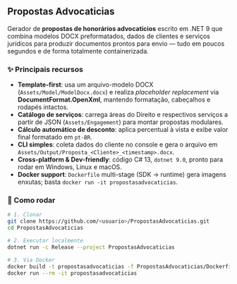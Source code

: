 ## Propostas Advocaticias

Gerador de **propostas de honorários advocatícios** escrito em .NET 9 que combina modelos DOCX preformatados, dados de clientes e serviços jurídicos para produzir documentos prontos para envio — tudo em poucos segundos e de forma totalmente containerizada.

### ✨ Principais recursos
- **Template-first**: usa um arquivo-modelo DOCX (`Assets/Model/ModelDocx.docx`) e realiza *placeholder replacement* via **DocumentFormat.OpenXml**, mantendo formatação, cabeçalhos e rodapés intactos.  
- **Catálogo de serviços**: carrega áreas do Direito e respectivos serviços a partir de JSON (`Assets/Engagement`) para montar propostas modulares.  
- **Cálculo automático de desconto**: aplica percentual à vista e exibe valor final formatado em `pt-BR`.  
- **CLI simples**: coleta dados do cliente no console e gera o arquivo em `Assets/Output/Proposta_<Cliente>_<timestamp>.docx`.  
- **Cross-platform & Dev-friendly**: código C# 13, `dotnet 9.0`, pronto para rodar em Windows, Linux e macOS.  
- **Docker support**: `Dockerfile` multi-stage (SDK → runtime) gera imagens enxutas; basta `docker run -it propostasadvocaticias`.

### 🚀 Como rodar

```bash
# 1. Clonar
git clone https://github.com/<usuario>/PropostasAdvocaticias.git
cd PropostasAdvocaticias

# 2. Executar localmente
dotnet run -c Release --project PropostasAdvocaticias

# 3. Via Docker
docker build -t propostasadvocaticias -f PropostasAdvocaticias/Dockerfile .
docker run --rm -it propostasadvocaticias
